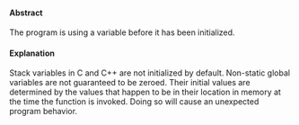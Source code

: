 #### Abstract
The program is using a variable before it has been initialized.

#### Explanation
Stack variables in C and C++ are not initialized by default. Non-static global variables are not guaranteed to be zeroed. Their initial values are determined by the values that happen to be in their location in memory at the time the function is invoked. Doing so will cause an unexpected program behavior.

